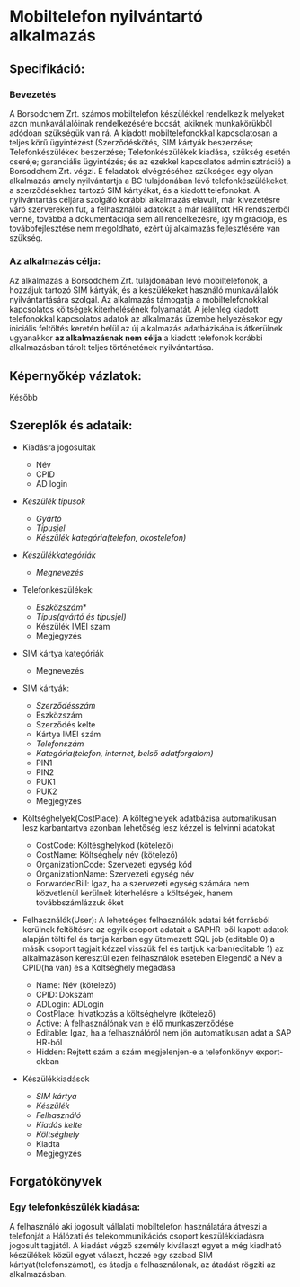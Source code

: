 ﻿# Mobiltelefon nyilvántartó alkalmazás
## Specifikáció:
### Bevezetés
A Borsodchem Zrt. számos mobiltelefon készülékkel rendelkezik melyeket azon munkavállalóinak rendelkezésére bocsát,
akiknek munkakörükből adódóan szükségük van rá. A kiadott mobiltelefonokkal kapcsolatosan a teljes körű ügyintézést
(Szerződéskötés, SIM kártyák beszerzése; Telefonkészülékek beszerzése; Telefonkészülékek kiadása,
szükség esetén cseréje; garanciális ügyintézés; és az ezekkel kapcsolatos adminisztráció) a Borsodchem Zrt. végzi.
E feladatok elvégzéséhez szükséges egy olyan alkalmazás amely nyilvántartja a BC tulajdonában lévő 
telefonkészülékeket, a szerződésekhez tartozó SIM kártyákat, és a kiadott telefonokat. A nyilvántartás céljára
szolgáló korábbi alkalmazás elavult, már kivezetésre váró szervereken fut, a felhasználói adatokat a már leállított
HR rendszerből venné, továbbá a dokumentációja sem áll rendelkezésre, így migrációja, és továbbfejlesztése 
nem megoldható, ezért új alkalmazás fejlesztésére van szükség.
### Az alkalmazás célja:
Az alkalmazás a Borsodchem Zrt. tulajdonában lévő mobiltelefonok, a hozzájuk tartozó SIM kártyák, és a készülékeket
használó munkavállalók nyilvántartására szolgál. Az alkalmazás támogatja a mobiltelefonokkal kapcsolatos költségek 
kiterhelésének folyamatát. A jelenleg kiadott telefonokkal kapcsolatos adatok az alkalmazás üzembe helyezésekor egy
iniciális feltöltés keretén belül az új alkalmazás adatbázisába is átkerülnek ugyanakkor **az alkalmazásnak nem célja**
a kiadott telefonok korábbi alkalmazásban tárolt teljes történetének nyilvántartása. 
## Képernyőkép vázlatok:
Később

## Szereplők és adataik:
- Kiadásra jogosultak
  - Név
  - CPID
  - AD login
- *Készülék típusok*
  - *Gyártó*
  - *Típusjel*
  - *Készülék kategória(telefon, okostelefon)*
- *Készülékkategóriák*
  - *Megnevezés*
- Telefonkészülékek:
  - *Eszközszám**
  - *Típus(gyártó és típusjel)*
  - Készülék IMEI szám
  - Megjegyzés
- SIM kártya kategóriák
  - Megnevezés 
- SIM kártyák:
  - *Szerződésszám*
  - Eszközszám
  - Szerződés kelte
  - Kártya IMEI szám
  - *Telefonszám*
  - *Kategória(telefon, internet, belső adatforgalom)*
  - PIN1
  - PIN2
  - PUK1
  - PUK2
  - Megjegyzés

- Költséghelyek(CostPlace): A költéghelyek adatbázisa automatikusan lesz karbantartva azonban lehetőség lesz kézzel is felvinni adatokat
  - CostCode: Költésghelykód (kötelező)
  - CostName: Költséghely név (kötelező)
  - OrganizationCode: Szervezeti egység kód
  - OrganizationName: Szervezeti egység név
  - ForwardedBill: Igaz, ha a szervezeti egység számára nem közvetlenül kerülnek kiterhelésre a költségek, hanem továbbszámlázzuk őket

- Felhasználók(User): A lehetséges felhasználók adatai két forrásból kerülnek feltöltésre az egyik csoport 
  adatait a SAPHR-ből kapott adatok alapján tölti fel és tartja karban egy ütemezett SQL job (editable 0) 
  a másik csoport tagjait kézzel visszük fel és tartjuk karban(editable 1) az alkalmazáson keresztül ezen felhasználók
  esetében Elegendő a Név a CPID(ha van) és a Költséghely megadása
  - Name: Név (kötelező)
  - CPID: Dokszám
  - ADLogin: ADLogin
  - CostPlace: hivatkozás a költséghelyre (kötelező)
  - Active: A felhasználónak van e élő munkaszerződése
  - Editable: Igaz, ha a felhasználóról nem jön automatikusan adat a SAP HR-ből
  - Hidden: Rejtett szám a szám megjelenjen-e a telefonkönyv export-okban
- Készülékkiadások
  - *SIM kártya*
  - *Készülék*
  - *Felhasználó*
  - *Kiadás kelte*
  - *Költséghely*
  - Kiadta
  - Megjegyzés


## Forgatókönyvek
### Egy telefonkészülék kiadása:
A felhasználó aki jogosult vállalati mobiltelefon használatára átveszi a telefonját a Hálózati és telekommunikációs 
csoport készülékkiadásra jogosult tagjától. A kiadást végző személy kiválaszt egyet a még kiadható készülékek közül
egyet választ, hozzé egy szabad SIM kártyát(telefonszámot), és átadja a felhasználónak, az átadást rögzíti 
az alkalmazásban.

 